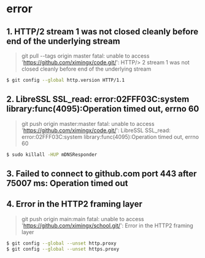 # error

## 1. HTTP/2 stream 1 was not closed cleanly before end of the underlying stream

> git pull --tags origin master
> fatal: unable to access 'https://github.com/ximingx/code.git/': HTTP/> 2 stream 1 was not closed cleanly before end of the underlying stream

```bash
$ git config --global http.version HTTP/1.1
```

## 2. LibreSSL SSL_read: error:02FFF03C:system library:func(4095):Operation timed out, errno 60

> git push origin master:master
> fatal: unable to access 'https://github.com/ximingx/code.git/': LibreSSL SSL_read: error:02FFF03C:system library:func(4095):Operation timed out, errno 60

```bash
$ sudo killall -HUP mDNSResponder
```

## 3.  Failed to connect to github.com port 443 after 75007 ms: Operation timed out



## 4. Error in the HTTP2 framing layer

> git push origin main:main
> fatal: unable to access 'https://github.com/ximingx/school.git/': Error in the HTTP2 framing layer

```bash
$ git config --global --unset http.proxy 
$ git config --global --unset https.proxy
```
